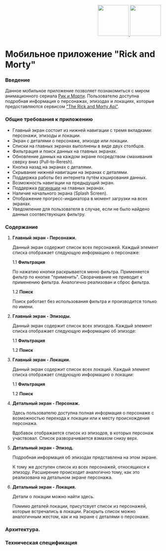 <p align="right">
  <a href="../master/README.ru-RU.md">
    <img src="../master/docs/icons/russian.png" width="100"/>
  </a>
  <a href="../master/README.md">
    <img src="../master/docs/icons/english.png" width="100"/>
  </a>
</p>

# Мобильное приложение "Rick and Morty" 



### Введение
Данное мобильное приложение позволяет познакомиться с миром анимационного сериала [Рик и Морти](https://rick-i-morty.online/).
Пользователю доступна подробная информация о персонажах, эпизодах и локациях, которые предоставляются сервисом ["The Rick and Morty Api"](https://rickandmortyapi.com/).

### Общие требования к приложению

* Главный экран состоит из нижней навигации с тремя вкладками: персонажи, эпизоды и локации.
* Экран с деталями о персонаже, эпизоде или локации.
* Списки на главных экранах выполнены в виде двух столбцов.
* Фильтрация и поиск данных на главных экранах.
* Обновление данных на каждом экране посредством смахивания сверху вниз (Pull-to-Reresh).
* Кнопка назад на экранах с деталями.
* Скрывание нижней навигации на экранах с деталями.
* Поддержка работы без интернета путём кэширования данных.
* Возможность навигации на предыдущий экран.
* Поддержка [пагинации](https://ru.wikipedia.org/wiki/%D0%9F%D0%B0%D0%B3%D0%B8%D0%BD%D0%B0%D1%86%D0%B8%D1%8F) на главных экранах.
* Наличие начального экрана (Splash Screen).
* Отображение прогресс-индикатора в момент загрузки на всех экранах. 
* Уведомление для пользователя в случае, если не было найдено данных соотвествующих фильтру. 

### Содержание 

1) **Главный экран - Персонажи.** 

    Данный экран содержит список всех персонажей. Каждый элемент списка отображает следующую информацию о персонаже:
 
    1.1 **Фильтрация** 

    По нажатию кнопки раскрывается меню фильтра. Применяется фильтр по кнопке "применить". Сворачивание не приводит к применению фильтра. Аналогично реализован и сброс фильтра. 

    1.2 **Поиск** 

    Поиск работает без использования фильтра и производится только по имени. 
    

2) **Главный экран - Эпизоды.**

    Данный экран содержит список всех эпизодов.  Каждый элемент списка отображает следующую информацию об эпизоде: 
    
    1.1 **Фильтрация**

    1.2 **Поиск**

3) **Главный экран - Локации.**

    Данный экран содержит список всех локаций. Каждый элемент списка отображает следующую информацию о локации: 
    
    1.1 **Фильтрация**

    1.2 **Поиск**


4) **Детальный экран - Персонаж.**
    
    Здесь пользователю доступна полная информация о персонаже с возможностью перехода к локации или к месту происхождения персонажа.

    Вдобавок отображается список из эпизодов, в которых персонаж участвовал. Список разворачивается взмахом снизу верх.
    
5) **Детальный экран - Эпизод.**

    Подробная информация об эпизодах представлена на этом экране. 

    К тому же доступен список из всех персонажей, относящихся к эпизоду. Расширение происходит аналогично тому, как это реализована на детальном экране персонажа.

6) **Детальный экран - Локация.**

    Детали о локации можно найти здесь.

    Помимо деталей локации, присутсвует список из персонажей, которые встречались в локации. Раскрыть список можно аналогичным жестом, как и на экране с деталями о персонаже. 

### Архитектура. 


### Техническая спецификация





